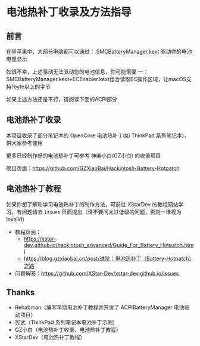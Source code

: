 # 电池热补丁收录及方法指导

## 前言

在黑苹果中，大部分电脑都可以通过：
SMCBatteryManager.kext
驱动你的电池电量显示

如很不幸，上述驱动无法驱动您的电池信息，你可能需要
一：SMCBatteryManager.kext+ECEnabler.kext组合读取EC操作区域，让macOS支持1byte以上的字节

如果上述方法还是不行，请阅读下面的ACPI部分

## 电池热补丁收录

本项目收录了部分笔记本的 OpenCore 电池热补丁(如 ThinkPad 系列笔记本)，供大家参考使用

更多已经制作好的电池热补丁可参考 神楽小白(GZ小白) 的收录项目

项目页面：<https://github.com/GZXiaoBai/Hackintosh-Battery-Hotpatch>

## 电池热补丁教程

如果你想了解和学习电池热补丁的制作方法，可前往 XStarDev 的教程网站学习，有问题请去 `Issues` 页面提出（请不要问太过低级的问题，否则一律视为 Invalid）

- 教程页面：
  - <https://xstar-dev.github.io/hackintosh_advanced/Guide_For_Battery_Hotpatch.html>
  - <https://blog.gzxiaobai.cn/post/进阶：电池热补丁（Battery-Hotpatch）之路>
- 问题解答：<https://github.com/XStar-Dev/xstar-dev.github.io/issues>



## Thanks

- Rehabman（编写早期电池补丁教程并开发了 ACPIBatteryManager 电池驱动项目）
- 宪武（ThinkPad 系列笔记本电池补丁示例）
- GZ小白（电池热补丁收录、电池热补丁教程）
- XStarDev（电池热补丁教程）
